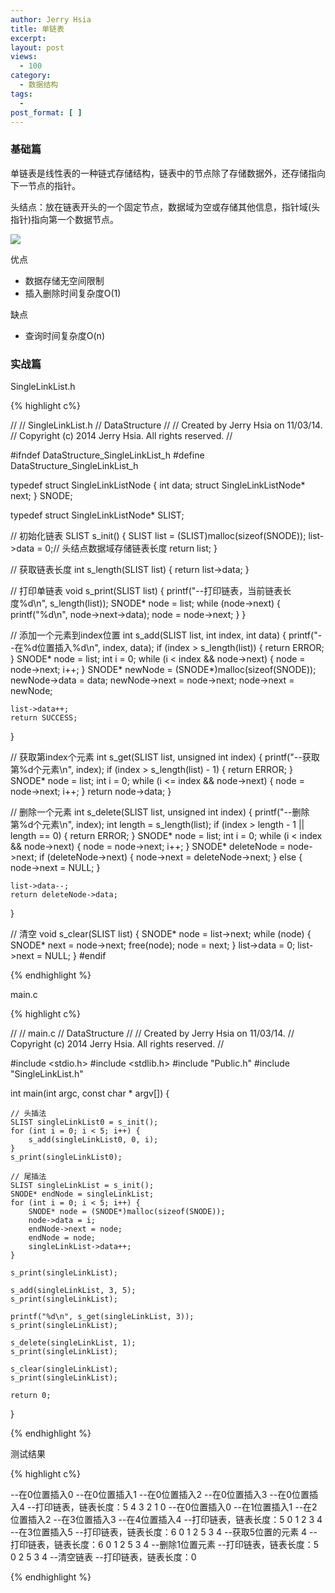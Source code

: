 ```yaml
---
author: Jerry Hsia
title: 单链表
excerpt:
layout: post
views:
  - 100
category:
  - 数据结构
tags:
  - 
post_format: [ ]
---
```


### 基础篇

单链表是线性表的一种链式存储结构，链表中的节点除了存储数据外，还存储指向下一节点的指针。

头结点：放在链表开头的一个固定节点，数据域为空或存储其他信息，指针域(头指针)指向第一个数据节点。

![]({{site.static.files}}single-link-list.jpg)

优点

- 数据存储无空间限制
- 插入删除时间复杂度O(1)

缺点

- 查询时间复杂度O(n)

### 实战篇

SingleLinkList.h

{% highlight  c%}

//
//  SingleLinkList.h
//  DataStructure
//
//  Created by Jerry Hsia on 11/03/14.
//  Copyright (c) 2014 Jerry Hsia. All rights reserved.
//

#ifndef DataStructure_SingleLinkList_h
#define DataStructure_SingleLinkList_h

typedef struct SingleLinkListNode {
    int data;
    struct SingleLinkListNode* next;
} SNODE;

typedef struct SingleLinkListNode* SLIST;

// 初始化链表
SLIST s_init() {
    SLIST list = (SLIST)malloc(sizeof(SNODE));
    list->data = 0;// 头结点数据域存储链表长度
    return list;
}

// 获取链表长度
int s_length(SLIST list) {
    return list->data;
}

// 打印单链表
void s_print(SLIST list) {
    printf("--打印链表，当前链表长度%d\n", s_length(list));
    SNODE* node = list;
    while (node->next) {
        printf("%d\n", node->next->data);
        node = node->next;
    }
}

// 添加一个元素到index位置
int s_add(SLIST list, int index, int data) {
    printf("--在%d位置插入%d\n", index, data);
    if (index > s_length(list)) {
        return ERROR;
    }
    SNODE* node = list;
    int i = 0;
    while (i < index && node->next) {
        node = node->next;
        i++;
    }
    SNODE* newNode = (SNODE*)malloc(sizeof(SNODE));
    newNode->data = data;
    newNode->next = node->next;
    node->next = newNode;
    
    list->data++;
    return SUCCESS;
}

// 获取第index个元素
int s_get(SLIST list, unsigned int index) {
    printf("--获取第%d个元素\n", index);
    if (index > s_length(list) - 1) {
        return ERROR;
    }
    SNODE* node = list;
    int i = 0;
    while (i <= index && node->next) {
        node = node->next;
        i++;
    }
    return node->data;
}

// 删除一个元素
int s_delete(SLIST list, unsigned int index) {
    printf("--删除第%d个元素\n", index);
    int length = s_length(list);
    if (index > length - 1 || length == 0) {
        return ERROR;
    }
    SNODE* node = list;
    int i = 0;
    while (i < index && node->next) {
        node = node->next;
        i++;
    }
    SNODE* deleteNode = node->next;
    if (deleteNode->next) {
        node->next = deleteNode->next;
    } else {
        node->next = NULL;
    }
    
    list->data--;
    return deleteNode->data;
}

// 清空
void s_clear(SLIST list) {
    SNODE* node = list->next;
    while (node) {
        SNODE* next = node->next;
        free(node);
        node = next;
    }
    list->data = 0;
    list->next = NULL;
}
#endif

{% endhighlight %}

main.c

{% highlight  c%}

//
//  main.c
//  DataStructure
//
//  Created by Jerry Hsia on 11/03/14.
//  Copyright (c) 2014 Jerry Hsia. All rights reserved.
//

#include <stdio.h>
#include <stdlib.h>
#include "Public.h"
#include "SingleLinkList.h"

int main(int argc, const char * argv[]) {
    
    // 头插法
    SLIST singleLinkList0 = s_init();
    for (int i = 0; i < 5; i++) {
        s_add(singleLinkList0, 0, i);
    }
    s_print(singleLinkList0);
    
    // 尾插法
    SLIST singleLinkList = s_init();
    SNODE* endNode = singleLinkList;
    for (int i = 0; i < 5; i++) {
        SNODE* node = (SNODE*)malloc(sizeof(SNODE));
        node->data = i;
        endNode->next = node;
        endNode = node;
        singleLinkList->data++;
    }
    
    s_print(singleLinkList);
    
    s_add(singleLinkList, 3, 5);
    s_print(singleLinkList);
    
    printf("%d\n", s_get(singleLinkList, 3));
    s_print(singleLinkList);
    
    s_delete(singleLinkList, 1);
    s_print(singleLinkList);
    
    s_clear(singleLinkList);
    s_print(singleLinkList);
    
    return 0;
}

{% endhighlight %}

测试结果

{% highlight  c%}

--在0位置插入0
--在0位置插入1
--在0位置插入2
--在0位置插入3
--在0位置插入4
--打印链表，链表长度：5
4
3
2
1
0
--在0位置插入0
--在1位置插入1
--在2位置插入2
--在3位置插入3
--在4位置插入4
--打印链表，链表长度：5
0
1
2
3
4
--在3位置插入5
--打印链表，链表长度：6
0
1
2
5
3
4
--获取5位置的元素
4
--打印链表，链表长度：6
0
1
2
5
3
4
--删除1位置元素
--打印链表，链表长度：5
0
2
5
3
4
--清空链表
--打印链表，链表长度：0

{% endhighlight %}
